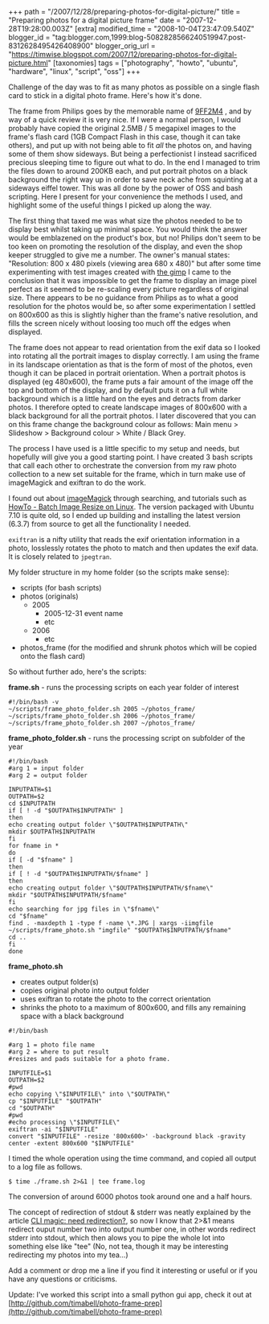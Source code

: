 +++
path = "/2007/12/28/preparing-photos-for-digital-picture/"
title = "Preparing photos for a digital picture frame"
date = "2007-12-28T19:28:00.003Z"
[extra]
modified_time = "2008-10-04T23:47:09.540Z"
blogger_id = "tag:blogger.com,1999:blog-5082828566240519947.post-8312628495426408900"
blogger_orig_url = "https://timwise.blogspot.com/2007/12/preparing-photos-for-digital-picture.html"
[taxonomies]
tags = ["photography", "howto", "ubuntu", "hardware", "linux", "script", "oss"]
+++

Challenge of the day was to fit as many photos as possible on a single flash
card to stick in a digital photo frame. Here's how it's done.

The frame from Philips goes by the memorable name of
[9FF2M4](http://www.consumer.philips.com/consumer/en/ca/consumer/cc/_productid_9FF2M4_37_CA_CONSUMER/)
, and by way of a quick review it is very nice. If I were a normal person, I
would probably have copied the original 2.5MB / 5 megapixel images to the
frame's flash card (1GB Compact Flash in this case, though it can take others),
and put up with not being able to fit *all* the photos on, and having some of them show sideways. But
being a perfectionist I instead sacrificed precious sleeping time to figure out
what to do. In the end I managed to trim the files down to around 200KB each,
and put portrait photos on a black background the right way up in order to save
neck ache from squinting at a sideways eiffel tower. This was all done by the
power of OSS and bash scripting. Here I present for your convenience the
methods I used, and highlight some of the useful things I picked up along the
way.

The first thing that taxed me was what size the photos needed to be to display
best whilst taking up minimal space. You would think the answer would be
emblazened on the product's box, but no! Philips don't seem to be too keen on
promoting the resolution of the display, and even the shop keeper struggled to
give me a number. The owner's manual states: "Resolution: 800 x 480 pixels
(viewing area 680 x 480)" but after some time experimenting with test images
created with [the gimp](http://gimp.org/) I came to the conclusion that it was
impossible to get the frame to display an image pixel perfect as it seemed to
be re-scaling every picture regardless of original size. There appears to be no
guidance from Philips as to what a good resolution for the photos would be, so
after some experimentation I settled on 800x600 as this is slightly higher than
the frame's native resolution, and fills the screen nicely without loosing too
much off the edges when displayed.

The frame does not appear to read orientation from the exif data so I looked
into rotating all the portrait images to display correctly. I am using the
frame in its landscape orientation as that is the form of most of the photos,
even though it can be placed in portrait orientation. When a portrait photos is
displayed (eg 480x600), the frame puts a fair amount of the image off the top
and bottom of the display, and by default puts it on a full white background
which is a little hard on the eyes and detracts from darker photos. I therefore
opted to create landscape images of 800x600 with a black background for all the
portrait photos. I later discovered that you can on this frame change the
background colour as follows: Main menu > Slideshow > Background colour > White
/ Black Grey.

The process I have used is a little specific to my setup and needs, but
hopefully will give you a good starting point. I have created 3 bash scripts
that call each other to orchestrate the conversion from my raw photo collection
to a new set suitable for the frame, which in turn make use of imageMagick and
exiftran to do the work.

I found out about [imageMagick](http://www.imagemagick.org/) through searching,
and tutorials such as [HowTo - Batch Image Resize on
Linux](http://www.smokinglinux.com/tutorials/howto-batch-image-resize-on-linux).
The version packaged with Ubuntu 7.10 is quite old, so I ended up building and
installing the latest version (6.3.7) from source to get all the functionality
I needed.

`exiftran` is a nifty utility that reads the exif orientation information in a
photo, losslessly rotates the photo to match and then updates the exif data. It
is closely related to `jpegtran`.

My folder structure in my home folder (so the scripts make sense):

*   scripts (for bash scripts)
*   photos (originals)
    *   2005
        *   2005-12-31 event name
        *   etc
    *   2006
        *   etc
*   photos_frame (for the modified and shrunk photos which will be copied onto the flash card)

So without further ado, here's the scripts:

**frame.sh** - runs the processing scripts on each year folder of interest

    #!/bin/bash -v
    ~/scripts/frame_photo_folder.sh 2005 ~/photos_frame/
    ~/scripts/frame_photo_folder.sh 2006 ~/photos_frame/
    ~/scripts/frame_photo_folder.sh 2007 ~/photos_frame/

**frame_photo_folder.sh** - runs the processing script on subfolder of the year

    #!/bin/bash
    #arg 1 = input folder
    #arg 2 = output folder

    INPUTPATH=$1
    OUTPATH=$2
    cd $INPUTPATH
    if [ ! -d "$OUTPATH$INPUTPATH" ]
    then
    echo creating output folder \"$OUTPATH$INPUTPATH\"
    mkdir $OUTPATH$INPUTPATH
    fi
    for fname in *
    do
    if [ -d "$fname" ]
    then
    if [ ! -d "$OUTPATH$INPUTPATH/$fname" ]
    then
    echo creating output folder \"$OUTPATH$INPUTPATH/$fname\"
    mkdir "$OUTPATH$INPUTPATH/$fname"
    fi
    echo searching for jpg files in \"$fname\"
    cd "$fname"
    find . -maxdepth 1 -type f -name \*.JPG | xargs -iimgfile ~/scripts/frame_photo.sh "imgfile" "$OUTPATH$INPUTPATH/$fname"
    cd ..
    fi
    done


**frame_photo.sh**

*   creates output folder(s)
*   copies original photo into output folder
*   uses exiftran to rotate the photo to the correct orientation
*   shrinks the photo to a maximum of 800x600, and fills any remaining space with a black background

```
#!/bin/bash

#arg 1 = photo file name
#arg 2 = where to put result
#resizes and pads suitable for a photo frame.

INPUTFILE=$1
OUTPATH=$2
#pwd
echo copying \"$INPUTFILE\" into \"$OUTPATH\"
cp "$INPUTFILE" "$OUTPATH"
cd "$OUTPATH"
#pwd
#echo processing \"$INPUTFILE\"
exiftran -ai "$INPUTFILE"
convert "$INPUTFILE" -resize '800x600>' -background black -gravity center -extent 800x600 "$INPUTFILE"
```

I timed the whole operation using the time command, and copied all output to a
log file as follows.

    $ time ./frame.sh 2>&1 | tee frame.log

The conversion of around 6000 photos took around one and a half hours.

The concept of redirection of stdout & stderr was neatly explained by the
article [CLI magic: need redirection?](http://www.linux.com/articles/113686),
so now I know that 2>&1 means redirect ouput number two into output number one,
in other words redirect stderr into stdout, which then alows you to pipe the
whole lot into something else like "tee" (No, not tea, though it may be
interesting redirecting my photos into my tea...)

Add a comment or drop me a line if you find it interesting or useful or if you
have any questions or criticisms.

Update: I've worked this script into a small python gui app, check it out at
[http://github.com/timabell/photo-frame-prep](http://github.com/timabell/photo-frame-prep)
